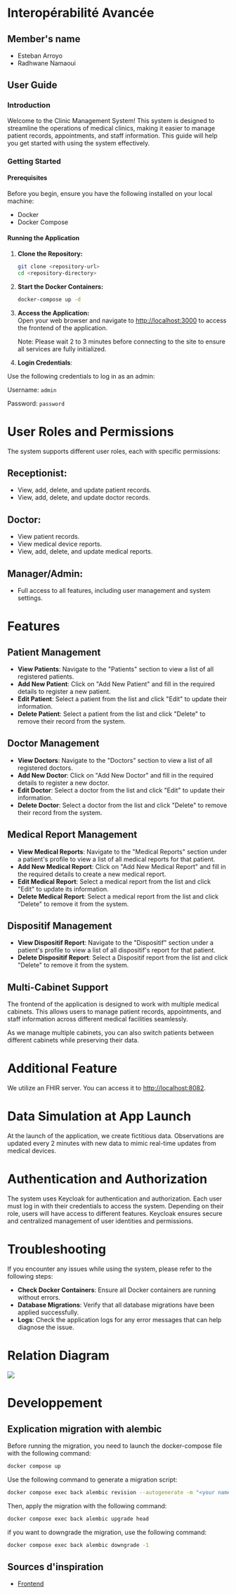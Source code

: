 # Interopérabilité Avancée

## Member's name

- Esteban Arroyo
- Radhwane Namaoui

## User Guide

### Introduction

Welcome to the Clinic Management System! This system is designed to streamline the operations of medical clinics, making it easier to manage patient records, appointments, and staff information. This guide will help you get started with using the system effectively.

### Getting Started

#### Prerequisites

Before you begin, ensure you have the following installed on your local machine:
- Docker
- Docker Compose

#### Running the Application

1. **Clone the Repository:**
   ```bash
   git clone <repository-url>
   cd <repository-directory>
   ```

2. **Start the Docker Containers:**
   ```bash
   docker-compose up -d
   ```

3. **Access the Application:**  
   Open your web browser and navigate to [http://localhost:3000](http://localhost:3000) to access the frontend of the application.

   Note: Please wait 2 to 3 minutes before connecting to the site to ensure all services are fully initialized.

4. **Login Credentials**:

Use the following credentials to log in as an admin:
   
   Username: `admin`
   
   Password: `password`


# User Roles and Permissions

The system supports different user roles, each with specific permissions:

## Receptionist:
- View, add, delete, and update patient records.
- View, add, delete, and update doctor records.

## Doctor:
- View patient records.
- View medical device reports.
- View, add, delete, and update medical reports.

## Manager/Admin:
- Full access to all features, including user management and system settings.

# Features

## Patient Management
- **View Patients**: Navigate to the "Patients" section to view a list of all registered patients.
- **Add New Patient**: Click on "Add New Patient" and fill in the required details to register a new patient.
- **Edit Patient**: Select a patient from the list and click "Edit" to update their information.
- **Delete Patient**: Select a patient from the list and click "Delete" to remove their record from the system.

## Doctor Management
- **View Doctors**: Navigate to the "Doctors" section to view a list of all registered doctors.
- **Add New Doctor**: Click on "Add New Doctor" and fill in the required details to register a new doctor.
- **Edit Doctor**: Select a doctor from the list and click "Edit" to update their information.
- **Delete Doctor**: Select a doctor from the list and click "Delete" to remove their record from the system.

## Medical Report Management
- **View Medical Reports**: Navigate to the "Medical Reports" section under a patient's profile to view a list of all medical reports for that patient.
- **Add New Medical Report**: Click on "Add New Medical Report" and fill in the required details to create a new medical report.
- **Edit Medical Report**: Select a medical report from the list and click "Edit" to update its information.
- **Delete Medical Report**: Select a medical report from the list and click "Delete" to remove it from the system.

## Dispositif Management
- **View Dispositif Report**: Navigate to the "Dispositif" section under a patient's profile to view a list of all dispositif's report for that patient.
- **Delete Dispositif Report**: Select a Dispositif report from the list and click "Delete" to remove it from the system.

## Multi-Cabinet Support  
The frontend of the application is designed to work with multiple medical cabinets. This allows users to manage patient records, appointments, and staff information across different medical facilities seamlessly.  

As we manage multiple cabinets, you can also switch patients between different cabinets while preserving their data.  

# Additional Feature

We utilize an FHIR server. You can access it to [http://localhost:8082](http://localhost:8082).

# Data Simulation at App Launch

At the launch of the application, we create fictitious data. Observations are updated every 2 minutes with new data to mimic real-time updates from medical devices.

# Authentication and Authorization

The system uses Keycloak for authentication and authorization. Each user must log in with their credentials to access the system. Depending on their role, users will have access to different features. Keycloak ensures secure and centralized management of user identities and permissions.

# Troubleshooting

If you encounter any issues while using the system, please refer to the following steps:

- **Check Docker Containers**: Ensure all Docker containers are running without errors.
- **Database Migrations**: Verify that all database migrations have been applied successfully.
- **Logs**: Check the application logs for any error messages that can help diagnose the issue.


# Relation Diagram

[![](https://mermaid.ink/img/pako:eNq9V1tv2jAU_iuRn2lVoFCaNwpByigXkXSaJqTITVywltiR41TtoP99JyGQmym065YHSM7F5_g7N3uDXO4RpCMihhSvBA6WTINn0L8zp4btTIyhOejfa5sdOXlMJsmKCI162nyck-849wlmGnYlfSY53ZKCspXGcFAnSuITlwc1OvY8QaKoLv8aZou87f7APWNgTq0z_MuWEGEYnedcHBGhZEQhcSn2qayzSICpf3qbexdd_EgZkU5APOpi3wGXR-PSBud92zSmtvWfA6Dex4owj4icPMSSaI9UyLXjYQUax8IYYEElbDeSWMYqNsMreHG4WGFGf2NJOatvH0CDOLAiaB_DdjizLNNYWFmSP_w4A-Q9OQSnCJNV4ykiCRaOK0jF70IOO9h1SaR2pj-cmFPTshcQ-ZH1b136Zs2mmsfdOADFsj-D2WRuG5azMKbDh09B5PEookSoAlAUw7EksTjqdR0_Kv061eWwHJNlSE1rPrNMgPEj7r9bLof-U1oA_sUzrtfL8fyOn6BKY1Espr0OEdBbHBYHjwquz2WNlUJVWLNSiymbvIRUpMGvcN9JngzF2Z1lLL5DMs7OarOJOZsGWcpJGqhi5RWII59jqQF8saIFMyrPRRXaWMhZsgfV-jlXbSnnl20ekpk8U5co4LGMwcKw-wuzb_9lch2dN2cOlYy-hr4HsykNdvSZtnhvTsdf0Hf2bC7X8Dsanx7mg9nU7g_sL7C9n_XE38GwpuF5MYCJRRONpAK_4sBSnZgZuT7YAAL1wWu7vbjg2_ygoysi-K7m4QTxYc1iaquVK4ewRG-7KVrMZ7RCFEwcmzJ6PhbUiqreftpcqZeVxSvHrb2Z2hFBL-TcCZ3KJD-hCcCpN3VKa1evp-UO5VUWPXYWOmgdi1B9vh8WU-xDHYFDW10y1EABEdDqPLiNpB1giaB1QBEiHV49LH4t0ZK9gRzkBrdemYt0KWLSQILHqzXSn7AfwVccJqMnu83sRULMfnJ--ASXJReT3dUnvQGlIkjfoBekd9qX7avrTrPbvbluttqtTgO9Iv2i2768bd10u-028K5ur1qdtwb6na7avGzddpqt3k3nun3b6_WA9QdVswcF?type=png)](https://mermaid.live/edit#pako:eNq9V1tv2jAU_iuRn2lVoFCaNwpByigXkXSaJqTITVywltiR41TtoP99JyGQmym065YHSM7F5_g7N3uDXO4RpCMihhSvBA6WTINn0L8zp4btTIyhOejfa5sdOXlMJsmKCI162nyck-849wlmGnYlfSY53ZKCspXGcFAnSuITlwc1OvY8QaKoLv8aZou87f7APWNgTq0z_MuWEGEYnedcHBGhZEQhcSn2qayzSICpf3qbexdd_EgZkU5APOpi3wGXR-PSBud92zSmtvWfA6Dex4owj4icPMSSaI9UyLXjYQUax8IYYEElbDeSWMYqNsMreHG4WGFGf2NJOatvH0CDOLAiaB_DdjizLNNYWFmSP_w4A-Q9OQSnCJNV4ykiCRaOK0jF70IOO9h1SaR2pj-cmFPTshcQ-ZH1b136Zs2mmsfdOADFsj-D2WRuG5azMKbDh09B5PEookSoAlAUw7EksTjqdR0_Kv061eWwHJNlSE1rPrNMgPEj7r9bLof-U1oA_sUzrtfL8fyOn6BKY1Espr0OEdBbHBYHjwquz2WNlUJVWLNSiymbvIRUpMGvcN9JngzF2Z1lLL5DMs7OarOJOZsGWcpJGqhi5RWII59jqQF8saIFMyrPRRXaWMhZsgfV-jlXbSnnl20ekpk8U5co4LGMwcKw-wuzb_9lch2dN2cOlYy-hr4HsykNdvSZtnhvTsdf0Hf2bC7X8Dsanx7mg9nU7g_sL7C9n_XE38GwpuF5MYCJRRONpAK_4sBSnZgZuT7YAAL1wWu7vbjg2_ygoysi-K7m4QTxYc1iaquVK4ewRG-7KVrMZ7RCFEwcmzJ6PhbUiqreftpcqZeVxSvHrb2Z2hFBL-TcCZ3KJD-hCcCpN3VKa1evp-UO5VUWPXYWOmgdi1B9vh8WU-xDHYFDW10y1EABEdDqPLiNpB1giaB1QBEiHV49LH4t0ZK9gRzkBrdemYt0KWLSQILHqzXSn7AfwVccJqMnu83sRULMfnJ--ASXJReT3dUnvQGlIkjfoBekd9qX7avrTrPbvbluttqtTgO9Iv2i2768bd10u-028K5ur1qdtwb6na7avGzddpqt3k3nun3b6_WA9QdVswcF)



# Developpement

## Explication migration with alembic

Before running the migration, you need to  launch the docker-compose file with the following command:

```bash
docker compose up
```

Use the following command to generate a migration script:

```bash
docker compose exec back alembic revision --autogenerate -m "<your name of migration>"
```

Then, apply the migration with the following command:

```bash
docker compose exec back alembic upgrade head
```

if you want to downgrade the migration, use the following command:

```bash
docker compose exec back alembic downgrade -1
```

## Sources d'inspiration

- [Frontend](https://github.com/sagnik26/Clinic-Management-System-frontend)




